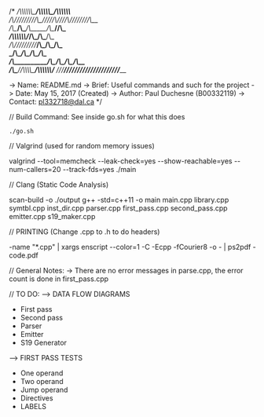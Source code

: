 /*
__/\\\\\\\\\\\\\_____/\\\\\\\\\\\__/\\\\\\\\\\\\____        
 _\/\\\/////////\\\__\/////\\\///__\/\\\////////\\\__       
  _\/\\\_______\/\\\______\/\\\_____\/\\\______\//\\\_      
   _\/\\\\\\\\\\\\\/_______\/\\\_____\/\\\_______\/\\\_     
    _\/\\\/////////_________\/\\\_____\/\\\_______\/\\\_    
     _\/\\\__________________\/\\\_____\/\\\_______\/\\\_   
      _\/\\\___________/\\\___\/\\\_____\/\\\_______/\\\__  
       _\/\\\__________\//\\\\\\\\\______\/\\\\\\\\\\\\/___
        _\///____________\/////////_______\////////////_____

-> Name:  README.md
-> Brief: Useful commands and such for the project
-> Date: May 15, 2017	(Created)
-> Author: Paul Duchesne (B00332119)
-> Contact: pl332718@dal.ca
*/

// Build Command: See inside go.sh for what this does

	./go.sh

// Valgrind (used for random memory issues)

valgrind --tool=memcheck --leak-check=yes --show-reachable=yes --num-callers=20 --track-fds=yes ./main

// Clang (Static Code Analysis)

scan-build -o ./output g++ -std=c++11 -o main main.cpp library.cpp symtbl.cpp inst_dir.cpp parser.cpp first_pass.cpp second_pass.cpp emitter.cpp s19_maker.cpp

// PRINTING (Change .cpp to .h to do headers)

-name "*.cpp" | xargs enscript --color=1 -C -Ecpp -fCourier8 -o - | ps2pdf - code.pdf

// General Notes:
-> There are no error messages in parse.cpp, the error count is done in first_pass.cpp



// TO DO:
--> DATA FLOW DIAGRAMS
* First pass
* Second pass
* Parser
* Emitter
* S19 Generator

--> FIRST PASS TESTS
* One operand
* Two operand
* Jump operand
* Directives
* LABELS

